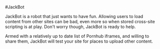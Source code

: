 #JackBot

  JackBot is a robot that just wants to have fun. Allowing users to load
content from other sites can be bad, even more so when stored cross-site 
scripting is at play. Don't worry though, JackBot is ready to help. 

  Armed with a relatively up to date list of Pornhub iframes, and willing
to share them, JackBot will test your site for places to upload other content.
